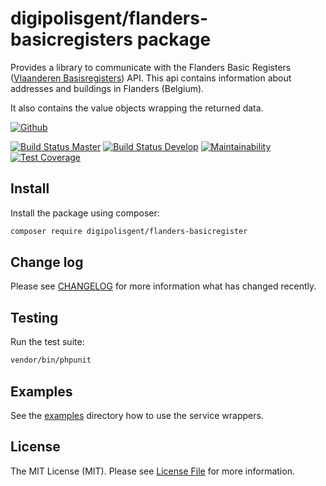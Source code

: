 # digipolisgent/flanders-basicregisters package

Provides a library to communicate with the Flanders Basic Registers
([Vlaanderen Basisregisters][flanders-basicregister.api]) API. This api
contains information about addresses and buildings in Flanders (Belgium).

It also contains the value objects wrapping the returned data.

[![Github][github-badge]][github-link]

[![Build Status Master][travis-master-badge]][travis-master-link]
[![Build Status Develop][travis-develop-badge]][travis-develop-link]
[![Maintainability][codeclimate-maint-badge]][codeclimate-maint-link]
[![Test Coverage][codeclimate-cover-badge]][codeclimate-cover-link]

## Install

Install the package using composer:

```bash
composer require digipolisgent/flanders-basicregister
```

## Change log

Please see [CHANGELOG](CHANGELOG.md) for more information what has changed
recently.

## Testing

Run the test suite:

``` bash
vendor/bin/phpunit
```

## Examples

See the [examples](examples) directory how to use the service wrappers.

## License

The MIT License (MIT). Please see [License File](LICENSE.md) for more
information.

[flanders-basicregister.api]: https://overheid.vlaanderen.be/producten-diensten/gebouwen-adressenregister

[github-badge]: https://img.shields.io/badge/github-DigipolisGent_Flanders_BasicRegisters-blue.svg?logo=github
[github-link]: https://github.com/digipolisgent/php_package_dg-flanders-basicregisters

[travis-master-badge]: https://travis-ci.com/digipolisgent/php_package_dg-flanders-basicregisters.svg?token=ID&branch=master "Travis build master"
[travis-master-link]: https://travis-ci.com/digipolisgent/php_package_dg-flanders-basicregisters/branches
[travis-develop-badge]: https://travis-ci.com/digipolisgent/php_package_dg-flanders-basicregisters.svg?token=ID&branch=develop "Travis build develop"
[travis-develop-link]: https://travis-ci.com/digipolisgent/php_package_dg-flanders-basicregisters/branches

[codeclimate-maint-badge]: https://api.codeclimate.com/v1/badges/ID/maintainability
[codeclimate-maint-link]: https://codeclimate.com/repos/ID/maintainability
[codeclimate-cover-badge]: https://api.codeclimate.com/v1/badges/ID/test_coverage
[codeclimate-cover-link]: https://codeclimate.com/repos/ID/test_coverage
